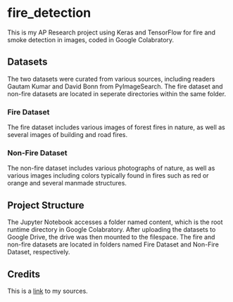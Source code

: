 # fire_detection
This is my AP Research project using Keras and TensorFlow for fire and smoke detection in images, coded in Google Colabratory.

## Datasets
The two datasets were curated from various sources, including readers Gautam Kumar and David Bonn from PyImageSearch. The fire dataset and non-fire datasets are located in seperate directories within the same folder.

### Fire Dataset
The fire dataset includes various images of forest fires in nature, as well as several images of building and road fires.

### Non-Fire Dataset
The non-fire dataset includes various photographs of nature, as well as various images including colors typically found in fires such as red or orange and several manmade structures.

## Project Structure
The Jupyter Notebook accesses a folder named content, which is the root runtime directory in Google Colabratory. After uploading the datasets to Google Drive, the drive was then mounted to the filespace. The fire and non-fire datasets are located in folders named Fire Dataset and Non-Fire Dataset, respectively.

## Credits
This is a [link](https://drive.google.com/file/d/17Fddz4ELIN5jLiv9EEhpdGchIjqnxV_Z/view?usp=share_link) to my sources.
